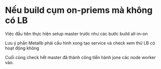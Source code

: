 # Nếu build cụm on-priems mà không có LB

Việc đầu tiên thực hiện setup master trước như các bước build all-in-on

Lưu ý phần Metallb phải cấu hình xong tạo service và check xem thử LB có hoạt động không

Cuối cùng check hết master đã thành công tiến hành jone các node worker vào.
